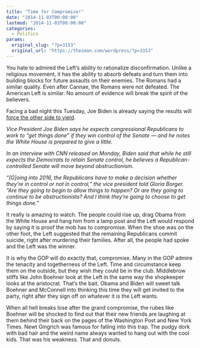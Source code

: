 ```yaml
---
title: "Time for Compromise!"
date: "2014-11-03T00:00:00"
lastmod: "2014-11-03T00:00:00"
categories:
  - Politics
params:
  original_slug: "?p=3153"
  original_url: "https://thezman.com/wordpress/?p=3153"
---
```


You hate to admired the Left’s ability to rationalize disconfirmation.
Unlike a religious movement, it has the ability to absorb defeats and
turn them into building blocks for future assaults on their enemies. The
Romans had a similar quality. Even after Cannae, the Romans were not
defeated. The American Left is similar. No amount of evidence will break
the spirit of the believers.

Facing a bad night this Tuesday, Joe Biden is already saying the results
will <a
href="http://www.politico.com/story/2014/11/joe-biden-2014-elections-senate-112442.html"
rel="noopener" target="_blank">force the other side to yield</a>.

*Vice President Joe Biden says he expects congressional Republicans to
work to “get things done” if they win control of the Senate — and he
notes the White House is prepared to give a little.*

*In an interview with CNN released on Monday, Biden said that while he
still expects the Democrats to retain Senate control, he believes a
Republican-controlled Senate will move beyond obstructionism.*

*“\[G\]oing into 2016, the Republicans have to make a decision whether
they’re in control or not in control,” the vice president told Gloria
Borger. “Are they going to begin to allow things to happen? Or are they
going to continue to be obstructionists? And I think they’re going to
choose to get things done.”*

It really is amazing to watch. The people could rise up, drag Obama from
the White House and hang him from a lamp post and the Left would respond
by saying it is proof the mob has to compromise. When the shoe was on
the other foot, the Left suggested that the remaining Republicans commit
suicide, right after murdering their families. After all, the people had
spoke and the Left was the winner.

It is why the GOP will do exactly that, compromise. Many in the GOP
admire the tenacity and togetherness of the Left. Time and circumstance
keep them on the outside, but they wish they could be in the club.
Middlebrow stiffs like John Boehner look at the Left in the same way the
shopkeeper looks at the aristocrat. That’s the bait. Obama and Biden
will sweet talk Boehner and McConnell into thinking this time they will
get invited to the party, right after they sign off on whatever it is
the Left wants.

When all hell breaks lose after the grand compromise, the rubes like
Boehner will be shocked to find out that their new friends are laughing
at them behind their back on the pages of the Washington Post and New
York Times. Newt Gingrich was famous for falling into this trap. The
pudgy dork with bad hair and the weird name always wanted to hang out
with the cool kids. That was his weakness. That and donuts.

